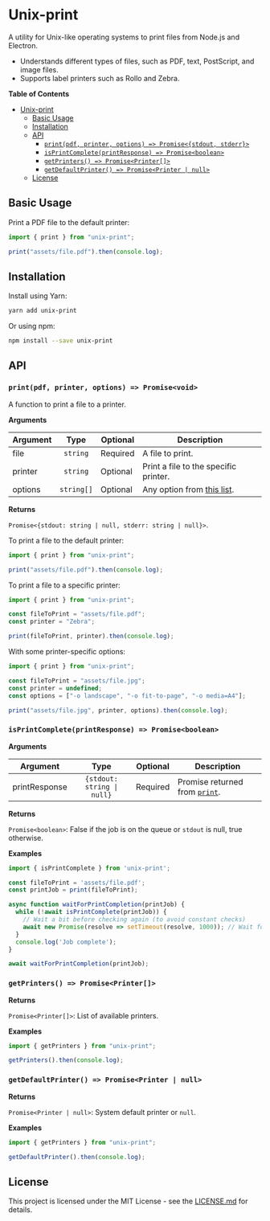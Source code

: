 # Unix-print

A utility for Unix-like operating systems to print files from Node.js and Electron.

- Understands different types of files, such as PDF, text, PostScript, and image files.
- Supports label printers such as Rollo and Zebra.

<!-- START doctoc generated TOC please keep comment here to allow auto update -->
<!-- DON'T EDIT THIS SECTION, INSTEAD RE-RUN doctoc TO UPDATE -->

**Table of Contents**

- [Unix-print](#unix-print)
  - [Basic Usage](#basic-usage)
  - [Installation](#installation)
  - [API](#api)
    - [`print(pdf, printer, options) => Promise<{stdout, stderr}>`](#printpdf-printer-options--promisevoid)
    - [`isPrintComplete(printResponse) => Promise<boolean>`](#isprintcompleteprintresponse--promiseboolean)
    - [`getPrinters() => Promise<Printer[]>`](#getprinters--promiseprinter)
    - [`getDefaultPrinter() => Promise<Printer | null>`](#getdefaultprinter--promiseprinter--null)
  - [License](#license)

<!-- END doctoc generated TOC please keep comment here to allow auto update -->

## Basic Usage

Print a PDF file to the default printer:

```javascript
import { print } from "unix-print";

print("assets/file.pdf").then(console.log);
```

## Installation

Install using Yarn:

```bash
yarn add unix-print
```

Or using npm:

```bash
npm install --save unix-print
```

## API

### `print(pdf, printer, options) => Promise<void>`

A function to print a file to a printer.

**Arguments**

| Argument |    Type    | Optional | Description                                                             |
| -------- | :--------: | -------- | ----------------------------------------------------------------------- |
| file     |  `string`  | Required | A file to print.                                                        |
| printer  |  `string`  | Optional | Print a file to the specific printer.                                   |
| options  | `string[]` | Optional | Any option from [this list](https://www.computerhope.com/unix/ulp.htm). |

**Returns**

`Promise<{stdout: string | null, stderr: string | null}>`.

To print a file to the default printer:

```javascript
import { print } from "unix-print";

print("assets/file.pdf").then(console.log);
```

To print a file to a specific printer:

```javascript
import { print } from "unix-print";

const fileToPrint = "assets/file.pdf";
const printer = "Zebra";

print(fileToPrint, printer).then(console.log);
```

With some printer-specific options:

```javascript
import { print } from "unix-print";

const fileToPrint = "assets/file.jpg";
const printer = undefined;
const options = ["-o landscape", "-o fit-to-page", "-o media=A4"];

print("assets/file.jpg", printer, options).then(console.log);
```

### `isPrintComplete(printResponse) => Promise<boolean>`

**Arguments**

| Argument      |                   Type                    | Optional | Description                    |
| ------------- | :---------------------------------------: | -------- | ------------------------------ |
| printResponse | <code>{stdout: string &#124; null}</code> | Required | Promise returned from [`print`](#printpdf-printer-options--promisevoid). |

**Returns**

`Promise<boolean>`: False if the job is on the queue or `stdout` is null, true otherwise.

**Examples**

```javascript
import { isPrintComplete } from 'unix-print';

const fileToPrint = 'assets/file.pdf';
const printJob = print(fileToPrint);

async function waitForPrintCompletion(printJob) {
  while (!await isPrintComplete(printJob)) {
    // Wait a bit before checking again (to avoid constant checks)
    await new Promise(resolve => setTimeout(resolve, 1000)); // Wait for 1 second
  }
  console.log('Job complete');
}

await waitForPrintCompletion(printJob);
```

### `getPrinters() => Promise<Printer[]>`

**Returns**

`Promise<Printer[]>`: List of available printers.

**Examples**

```javascript
import { getPrinters } from "unix-print";

getPrinters().then(console.log);
```

### `getDefaultPrinter() => Promise<Printer | null>`

**Returns**

`Promise<Printer | null>`: System default printer or `null`.

**Examples**

```javascript
import { getPrinters } from "unix-print";

getDefaultPrinter().then(console.log);
```

## License

This project is licensed under the MIT License - see the [LICENSE.md](LICENSE) for details.
